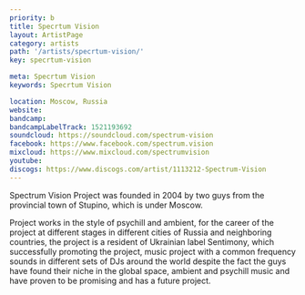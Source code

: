 ```yaml
---
priority: b
title: Specrtum Vision
layout: ArtistPage
category: artists
path: '/artists/specrtum-vision/'
key: specrtum-vision

meta: Specrtum Vision
keywords: Specrtum Vision

location: Moscow, Russia
website: 
bandcamp: 
bandcampLabelTrack: 1521193692
soundcloud: https://soundcloud.com/spectrum-vision
facebook: https://www.facebook.com/spectrum.vision
mixcloud: https://www.mixcloud.com/spectrumvision
youtube: 
discogs: https://www.discogs.com/artist/1113212-Spectrum-Vision
---
```


Spectrum Vision Project was founded in 2004 by two guys from the provincial town of Stupino, which is under Moscow.

Project works in the style of psychill and ambient, for the career of the project at different stages in different cities of Russia and neighboring countries, the project is a resident of Ukrainian label Sentimony, which successfully promoting the project, music project with a common frequency sounds in different sets of DJs around the world despite the fact the guys have found their niche in the global space, ambient and psychill music and have proven to be promising and has a future project.

